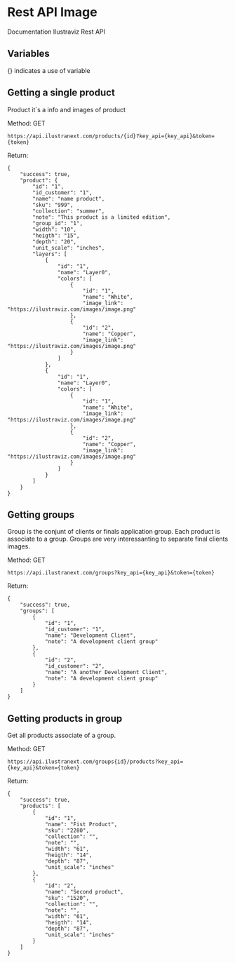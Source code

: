 # Rest API Image
Documentation Ilustraviz Rest API

## Variables
{} indicates a use of variable

## Getting a single product
Product it`s a info and images of product

Method: GET
```
https://api.ilustranext.com/products/{id}?key_api={key_api}&token={token}
```

Return:
```
{
    "success": true,
    "product": {
        "id": "1",
        "id_customer": "1",
        "name": "name product",
        "sku": "999",
        "collection": "summer",
        "note": "This product is a limited edition",
        "group_id": "1",
        "width": "10",
        "heigth": "15",
        "depth": "20",
        "unit_scale": "inches",
        "layers": [
            {
                "id": "1",
                "name": "Layer0",
                "colors": [
                    {
                        "id": "1",
                        "name": "White",
                        "image_link": "https://ilustraviz.com/images/image.png"
                    },
                    {
                        "id": "2",
                        "name": "Copper",
                        "image_link": "https://ilustraviz.com/images/image.png"
                    }
                ]
            },
            {
                "id": "1",
                "name": "Layer0",
                "colors": [
                    {
                        "id": "1",
                        "name": "White",
                        "image_link": "https://ilustraviz.com/images/image.png"
                    },
                    {
                        "id": "2",
                        "name": "Copper",
                        "image_link": "https://ilustraviz.com/images/image.png"
                    }
                ]
            }
        ]
    }
}
```


## Getting groups
Group is the conjunt of clients or finals application group. 
Each product is associate to a group.
Groups are very interessanting to separate final clients images.

Method: GET
```
https://api.ilustranext.com/groups?key_api={key_api}&token={token}
```

Return:
```
{
    "success": true,
    "groups": [
        {
            "id": "1",
            "id_customer": "1",
            "name": "Development Client",
            "note": "A development client group"
        },
        {
            "id": "2",
            "id_customer": "2",
            "name": "A another Development Client",
            "note": "A development client group"
        }
    ]
}
```


## Getting products in group
Get all products associate of a group.

Method: GET
```
https://api.ilustranext.com/groups{id}/products?key_api={key_api}&token={token}
```

Return:
```
{
    "success": true,
    "products": [
        {
            "id": "1",
            "name": "Fist Product",
            "sku": "2280",
            "collection": "",
            "note": "",
            "width": "61",
            "heigth": "14",
            "depth": "87",
            "unit_scale": "inches"
        },
        {
            "id": "2",
            "name": "Second product",
            "sku": "1520",
            "collection": "",
            "note": "",
            "width": "61",
            "heigth": "14",
            "depth": "87",
            "unit_scale": "inches"
        }
    ]
}
```